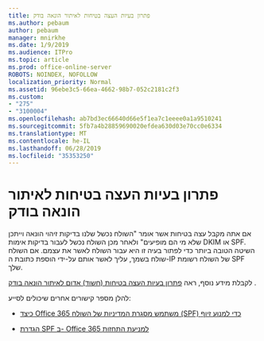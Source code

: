 ```yaml
---
title: פתרון בעיות העצה בטיחות לאיתור הונאה בודק
ms.author: pebaum
author: pebaum
manager: mnirkhe
ms.date: 1/9/2019
ms.audience: ITPro
ms.topic: article
ms.prod: office-online-server
ROBOTS: NOINDEX, NOFOLLOW
localization_priority: Normal
ms.assetid: 96ebe3c5-66ea-4662-98b7-052c2181c2f3
ms.custom:
- "275"
- "3100004"
ms.openlocfilehash: ab7bd3ec66640d66e5f1ea7c1eeee0a1a9510241
ms.sourcegitcommit: 5fb7a4b28859690020efdea630d03e70cc0e6334
ms.translationtype: MT
ms.contentlocale: he-IL
ms.lasthandoff: 06/28/2019
ms.locfileid: "35353250"
---
```

# <a name="troubleshooting-the-safety-tip-for-fraud-detection-checks"></a>פתרון בעיות העצה בטיחות לאיתור הונאה בודק

אם אתה מקבל עצה בטיחות אשר אומר "השולח נכשל שלנו בדיקות זיהוי הונאה וייתכן שלא מי הם מופיעים" ולאחר מכן השולח נכשל לעבור בדיקות אימות DKIM או SPF. השיטה הטובה ביותר כדי לפתור בעיה זו היא עבור השולח לאשר את עצמם. אם השולח שולח בשמך, עליך לאשר אותם על-ידי הוספת כתובת ה-IP של השולח רשומת SPF שלך.
  
לקבלת מידע נוסף, ראה [פתרון בעיות העצה בטיחות (חשוד) אדום לאיתור הונאה בודק](https://blogs.msdn.microsoft.com/tzink/2016/11/02/troubleshooting-the-red-suspicious-safety-tip-for-fraud-detection-checks/) .
  
להלן מספר קישורים אחרים שיכולים לסייע:
  
- [כיצד Office 365 משתמש מסגרת המדיניות של השולח (SPF) כדי למנוע זיוף](https://docs.microsoft.com/office365/SecurityCompliance/how-office-365-uses-spf-to-prevent-spoofing)

- [הגדרת SPF ב- Office 365 למניעת התחזות](https://docs.microsoft.com/office365/SecurityCompliance/set-up-spf-in-office-365-to-help-prevent-spoofing)
